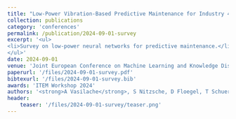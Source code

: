 ```yaml
---
title: "Low-Power Vibration-Based Predictive Maintenance for Industry 4.0 using Neural Networks: A Survey"
collection: publications
category: 'conferences'
permalink: /publication/2024-09-01-survey
excerpt: '<ul>
<li>Survey on low-power neural networks for predictive maintenance.</li>
</ul>'
date: 2024-09-01
venue: 'Joint European Conference on Machine Learning and Knowledge Discovery in Databases'
paperurl: '/files/2024-09-01-survey.pdf'
bibtexurl: '/files/2024-09-01-survey.bib'
awards: 'ITEM Workshop 2024'
authors: '<strong>A Vasilache</strong>, S Nitzsche, D Floegel, T Schuermann, S von Dosky, T Bierweiler, M Mußler, F Kaelber, S Hohmann, J Becker'
header:
    teaser: '/files/2024-09-01-survey/teaser.png'
---
```

